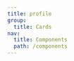 ```yaml
---
title: profile
group:
  title: Cards
nav:
  title: Components
  path: /components
---
```


<code src="./demo.tsx"></code>

